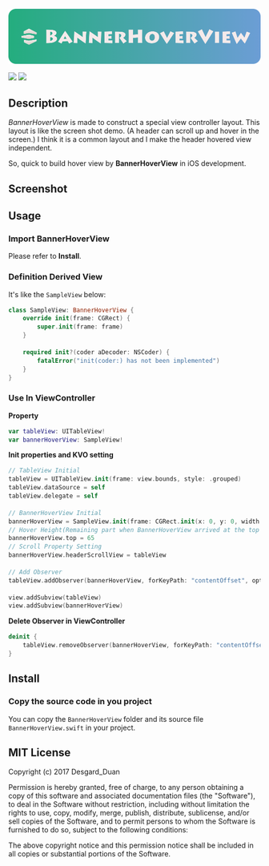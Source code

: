 ![banner](source/banner.png)


![](https://img.shields.io/badge/Swift-3.0-green.svg)
![](https://img.shields.io/badge/license-MIT-blue.svg)

## Description

*BannerHoverView* is made to construct a special view controller layout. This layout is like the screen shot demo. (A header can scroll up and hover in the screen.) I think it is a common layout and I make the header hovered view independent. 

So, quick to build hover view by **BannerHoverView** in iOS development.

## Screenshot

## Usage

### Import BannerHoverView

Please refer to **Install**.

### Definition Derived View

It's like the `SampleView` below:

```swift
class SampleView: BannerHoverView {
    override init(frame: CGRect) {
        super.init(frame: frame)
    }
    
    required init?(coder aDecoder: NSCoder) {
        fatalError("init(coder:) has not been implemented")
    }
}
```

### Use In ViewController

**Property**

```swift
var tableView: UITableView!
var bannerHoverView: SampleView!
```

**Init properties and KVO setting**

```swift
// TableView Initial
tableView = UITableView.init(frame: view.bounds, style: .grouped)
tableView.dataSource = self
tableView.delegate = self

// BannerHoverView Initial
bannerHoverView = SampleView.init(frame: CGRect.init(x: 0, y: 0, width: view.frame.size.width, height: 280))
// Hover Height(Remaining part when BannerHoverView arrived at the top position)
bannerHoverView.top = 65
// Scroll Property Setting
bannerHoverView.headerScrollView = tableView

// Add Observer
tableView.addObserver(bannerHoverView, forKeyPath: "contentOffset", options: NSKeyValueObservingOptions.new, context: nil)
        
view.addSubview(tableView)
view.addSubview(bannerHoverView)
```

**Delete Observer in ViewController**

```swift
deinit {
    tableView.removeObserver(bannerHoverView, forKeyPath: "contentOffset")
}
```

## Install

### Copy the source code in you project

You can copy the `BannerHoverView` folder and its source file `BannerHoverView.swift` in your project.

## MIT License

Copyright (c) 2017 Desgard_Duan

Permission is hereby granted, free of charge, to any person obtaining a copy
of this software and associated documentation files (the "Software"), to deal
in the Software without restriction, including without limitation the rights
to use, copy, modify, merge, publish, distribute, sublicense, and/or sell
copies of the Software, and to permit persons to whom the Software is
furnished to do so, subject to the following conditions:

The above copyright notice and this permission notice shall be included in all
copies or substantial portions of the Software.
